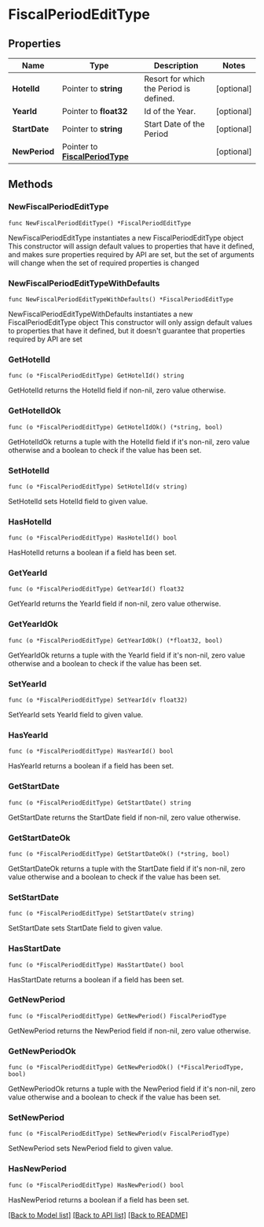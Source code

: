 # FiscalPeriodEditType

## Properties

Name | Type | Description | Notes
------------ | ------------- | ------------- | -------------
**HotelId** | Pointer to **string** | Resort for which the Period is defined. | [optional] 
**YearId** | Pointer to **float32** | Id of the Year. | [optional] 
**StartDate** | Pointer to **string** | Start Date of the Period | [optional] 
**NewPeriod** | Pointer to [**FiscalPeriodType**](FiscalPeriodType.md) |  | [optional] 

## Methods

### NewFiscalPeriodEditType

`func NewFiscalPeriodEditType() *FiscalPeriodEditType`

NewFiscalPeriodEditType instantiates a new FiscalPeriodEditType object
This constructor will assign default values to properties that have it defined,
and makes sure properties required by API are set, but the set of arguments
will change when the set of required properties is changed

### NewFiscalPeriodEditTypeWithDefaults

`func NewFiscalPeriodEditTypeWithDefaults() *FiscalPeriodEditType`

NewFiscalPeriodEditTypeWithDefaults instantiates a new FiscalPeriodEditType object
This constructor will only assign default values to properties that have it defined,
but it doesn't guarantee that properties required by API are set

### GetHotelId

`func (o *FiscalPeriodEditType) GetHotelId() string`

GetHotelId returns the HotelId field if non-nil, zero value otherwise.

### GetHotelIdOk

`func (o *FiscalPeriodEditType) GetHotelIdOk() (*string, bool)`

GetHotelIdOk returns a tuple with the HotelId field if it's non-nil, zero value otherwise
and a boolean to check if the value has been set.

### SetHotelId

`func (o *FiscalPeriodEditType) SetHotelId(v string)`

SetHotelId sets HotelId field to given value.

### HasHotelId

`func (o *FiscalPeriodEditType) HasHotelId() bool`

HasHotelId returns a boolean if a field has been set.

### GetYearId

`func (o *FiscalPeriodEditType) GetYearId() float32`

GetYearId returns the YearId field if non-nil, zero value otherwise.

### GetYearIdOk

`func (o *FiscalPeriodEditType) GetYearIdOk() (*float32, bool)`

GetYearIdOk returns a tuple with the YearId field if it's non-nil, zero value otherwise
and a boolean to check if the value has been set.

### SetYearId

`func (o *FiscalPeriodEditType) SetYearId(v float32)`

SetYearId sets YearId field to given value.

### HasYearId

`func (o *FiscalPeriodEditType) HasYearId() bool`

HasYearId returns a boolean if a field has been set.

### GetStartDate

`func (o *FiscalPeriodEditType) GetStartDate() string`

GetStartDate returns the StartDate field if non-nil, zero value otherwise.

### GetStartDateOk

`func (o *FiscalPeriodEditType) GetStartDateOk() (*string, bool)`

GetStartDateOk returns a tuple with the StartDate field if it's non-nil, zero value otherwise
and a boolean to check if the value has been set.

### SetStartDate

`func (o *FiscalPeriodEditType) SetStartDate(v string)`

SetStartDate sets StartDate field to given value.

### HasStartDate

`func (o *FiscalPeriodEditType) HasStartDate() bool`

HasStartDate returns a boolean if a field has been set.

### GetNewPeriod

`func (o *FiscalPeriodEditType) GetNewPeriod() FiscalPeriodType`

GetNewPeriod returns the NewPeriod field if non-nil, zero value otherwise.

### GetNewPeriodOk

`func (o *FiscalPeriodEditType) GetNewPeriodOk() (*FiscalPeriodType, bool)`

GetNewPeriodOk returns a tuple with the NewPeriod field if it's non-nil, zero value otherwise
and a boolean to check if the value has been set.

### SetNewPeriod

`func (o *FiscalPeriodEditType) SetNewPeriod(v FiscalPeriodType)`

SetNewPeriod sets NewPeriod field to given value.

### HasNewPeriod

`func (o *FiscalPeriodEditType) HasNewPeriod() bool`

HasNewPeriod returns a boolean if a field has been set.


[[Back to Model list]](../README.md#documentation-for-models) [[Back to API list]](../README.md#documentation-for-api-endpoints) [[Back to README]](../README.md)


